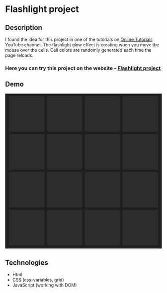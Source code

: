 # Flashlight project

## Description
I found the idea for this project in one of the tutorials on [Online Tutorials](https://youtu.be/vfbnEYBT5Kc) YouTube channel. The flashlight glow effect is creating when you move the mouse over the cells. Cell colors are randomly generated each time the page reloads.

### Here you can try this project on the website - [Flashlight project](https://nathanbailie.github.io/Flashlight-Project/ "Click to visit")

## Demo
<img src="https://github.com/NathanBailie/Flashlight-Project/raw/main/assets/gifs/demo.gif" width="750" />

## Technologies
* Html
* CSS (css-variables, grid)
* JavaScript (working with DOM)